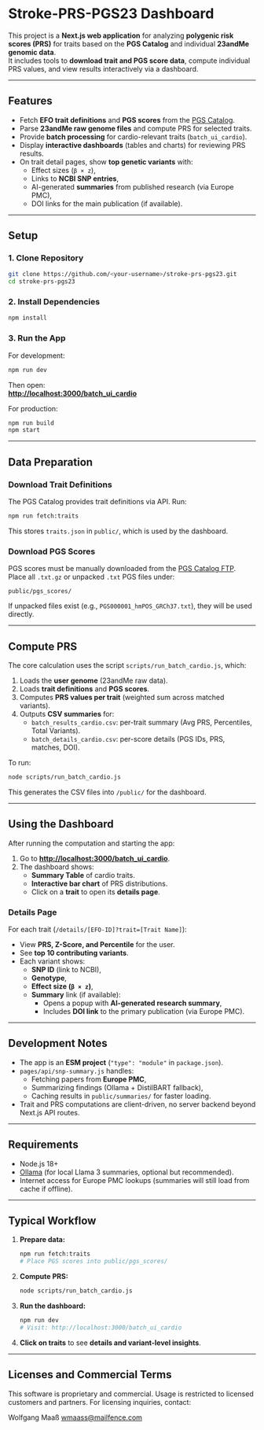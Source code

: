 # Stroke-PRS-PGS23 Dashboard

This project is a **Next.js web application** for analyzing **polygenic risk scores (PRS)** for traits based on the **PGS Catalog** and individual **23andMe genomic data**.  
It includes tools to **download trait and PGS score data**, compute individual PRS values, and view results interactively via a dashboard.

---

## Features
- Fetch **EFO trait definitions** and **PGS scores** from the [PGS Catalog](https://www.pgscatalog.org/).
- Parse **23andMe raw genome files** and compute PRS for selected traits.
- Provide **batch processing** for cardio-relevant traits (`batch_ui_cardio`).
- Display **interactive dashboards** (tables and charts) for reviewing PRS results.
- On trait detail pages, show **top genetic variants** with:
  - Effect sizes (`β × z`),
  - Links to **NCBI SNP entries**,
  - AI-generated **summaries** from published research (via Europe PMC),
  - DOI links for the main publication (if available).

---

## Setup

### 1. Clone Repository
```bash
git clone https://github.com/<your-username>/stroke-prs-pgs23.git
cd stroke-prs-pgs23
```

### 2. Install Dependencies
```bash
npm install
```

### 3. Run the App
For development:
```bash
npm run dev
```

Then open:  
**[http://localhost:3000/batch_ui_cardio](http://localhost:3000/batch_ui_cardio)**

For production:
```bash
npm run build
npm start
```

---

## Data Preparation

### Download Trait Definitions
The PGS Catalog provides trait definitions via API. Run:
```bash
npm run fetch:traits
```
This stores `traits.json` in `public/`, which is used by the dashboard.

### Download PGS Scores
PGS scores must be manually downloaded from the [PGS Catalog FTP](https://ftp.ebi.ac.uk/pub/databases/spot/pgs/).  
Place all `.txt.gz` or unpacked `.txt` PGS files under:
```
public/pgs_scores/
```

If unpacked files exist (e.g., `PGS000001_hmPOS_GRCh37.txt`), they will be used directly.

---

## Compute PRS

The core calculation uses the script `scripts/run_batch_cardio.js`, which:
1. Loads the **user genome** (23andMe raw data).
2. Loads **trait definitions** and **PGS scores**.
3. Computes **PRS values per trait** (weighted sum across matched variants).
4. Outputs **CSV summaries** for:
   - `batch_results_cardio.csv`: per-trait summary (Avg PRS, Percentiles, Total Variants).
   - `batch_details_cardio.csv`: per-score details (PGS IDs, PRS, matches, DOI).

To run:
```bash
node scripts/run_batch_cardio.js
```

This generates the CSV files into `/public/` for the dashboard.

---

## Using the Dashboard

After running the computation and starting the app:
1. Go to **[http://localhost:3000/batch_ui_cardio](http://localhost:3000/batch_ui_cardio)**.
2. The dashboard shows:
   - **Summary Table** of cardio traits.
   - **Interactive bar chart** of PRS distributions.
   - Click on a **trait** to open its **details page**.

### Details Page
For each trait (`/details/[EFO-ID]?trait=[Trait Name]`):
- View **PRS, Z-Score, and Percentile** for the user.
- See **top 10 contributing variants**.
- Each variant shows:
  - **SNP ID** (link to NCBI),
  - **Genotype**,
  - **Effect size (`β × z`)**,
  - **Summary** link (if available):
    - Opens a popup with **AI-generated research summary**,
    - Includes **DOI link** to the primary publication (via Europe PMC).

---

## Development Notes
- The app is an **ESM project** (`"type": "module"` in `package.json`).
- `pages/api/snp-summary.js` handles:
  - Fetching papers from **Europe PMC**,
  - Summarizing findings (Ollama + DistilBART fallback),
  - Caching results in `public/summaries/` for faster loading.
- Trait and PRS computations are client-driven, no server backend beyond Next.js API routes.

---

## Requirements
- Node.js 18+
- [Ollama](https://ollama.com/) (for local Llama 3 summaries, optional but recommended).
- Internet access for Europe PMC lookups (summaries will still load from cache if offline).

---

## Typical Workflow

1. **Prepare data:**
   ```bash
   npm run fetch:traits
   # Place PGS scores into public/pgs_scores/
   ```

2. **Compute PRS:**
   ```bash
   node scripts/run_batch_cardio.js
   ```

3. **Run the dashboard:**
   ```bash
   npm run dev
   # Visit: http://localhost:3000/batch_ui_cardio
   ```

4. **Click on traits** to see **details and variant-level insights**.

---

## Licenses and Commercial Terms
This software is proprietary and commercial.
Usage is restricted to licensed customers and partners.
For licensing inquiries, contact:

Wolfgang Maaß
wmaass@mailfence.com
